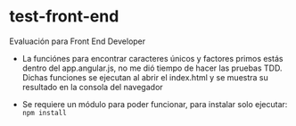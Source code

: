 # test-front-end
Evaluación para Front End Developer

- La funciónes para encontrar caracteres únicos y factores primos estás dentro del app.angular.js, no me dió tiempo de hacer las pruebas TDD.
Dichas funciones se ejecutan al abrir el index.html y se muestra su
resultado en la consola del navegador

- Se requiere un módulo para poder funcionar, para instalar solo ejecutar:
``` npm install ```
